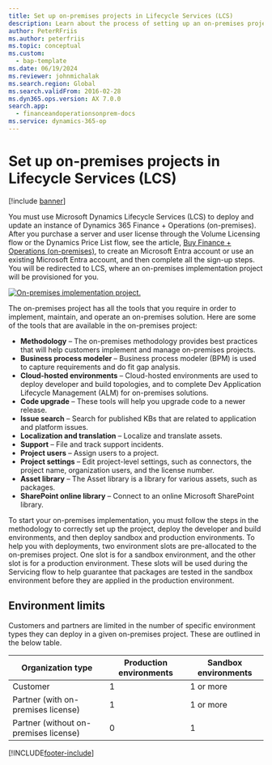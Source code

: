 ```yaml
---
title: Set up on-premises projects in Lifecycle Services (LCS)
description: Learn about the process of setting up an on-premises project in Microsoft Dynamics Lifecycle Services (LCS), including environment limits. 
author: PeterRFriis
ms.author: peterfriis
ms.topic: conceptual
ms.custom: 
  - bap-template
ms.date: 06/19/2024
ms.reviewer: johnmichalak
ms.search.region: Global
ms.search.validFrom: 2016-02-28
ms.dyn365.ops.version: AX 7.0.0
search.app:
  - financeandoperationsonprem-docs
ms.service: dynamics-365-op
---
```


# Set up on-premises projects in Lifecycle Services (LCS)

[!include [banner](../includes/banner.md)]

You must use Microsoft Dynamics Lifecycle Services (LCS) to deploy and update an instance of Dynamics 365 Finance + Operations (on-premises). After you purchase a server and user license through the Volume Licensing flow or the Dynamics Price List flow, see the article, [Buy Finance + Operations (on-premises)](../../fin-ops/get-started/purchase-on-premises.md), to create an Microsoft Entra account or use an existing Microsoft Entra account, and then complete all the sign-up steps. You will be redirected to LCS, where an on-premises implementation project will be provisioned for you.

 [![On-premises implementation project.](./media/lbd-proejcts-01.png)](./media/lbd-proejcts-01.png)

The on-premises project has all the tools that you require in order to implement, maintain, and operate an on-premises solution. Here are some of the tools that are available in the on-premises project:

- **Methodology** – The on-premises methodology provides best practices that will help customers implement and manage on-premises projects.
- **Business process modeler** – Business process modeler (BPM) is used to capture requirements and do fit gap analysis.
- **Cloud-hosted environments** – Cloud-hosted environments are used to deploy developer and build topologies, and to complete Dev Application Lifecycle Management (ALM) for on-premises solutions.
- **Code upgrade** – These tools will help you upgrade code to a newer release.
- **Issue search** – Search for published KBs that are related to application and platform issues.
- **Localization and translation** – Localize and translate assets.
- **Support** – File and track support incidents.
- **Project users** – Assign users to a project.
- **Project settings** – Edit project-level settings, such as connectors, the project name, organization users, and the license number.
- **Asset library** – The Asset library is a library for various assets, such as packages.
- **SharePoint online library** – Connect to an online Microsoft SharePoint library.

To start your on-premises implementation, you must follow the steps in the methodology to correctly set up the project, deploy the developer and build environments, and then deploy sandbox and production environments. To help you with deployments, two environment slots are pre-allocated to the on-premises project. One slot is for a sandbox environment, and the other slot is for a production environment. These slots will be used during the Servicing flow to help guarantee that packages are tested in the sandbox environment before they are applied in the production environment.

## Environment limits
Customers and partners are limited in the number of specific environment types they can deploy in a given on-premises project.  These are outlined in the below table.

|Organization type|Production environments|Sandbox environments|
|-----------------|-----------------------|--------------------|
| Customer | 1 | 1 or more |
| Partner (with on-premises license) | 1 | 1 or more |
| Partner (without on-premises license) | 0 | 1 |


[!INCLUDE[footer-include](../../../includes/footer-banner.md)]
